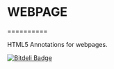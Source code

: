 # WEBPAGE
==========

HTML5 Annotations for webpages.


[![Bitdeli Badge](https://d2weczhvl823v0.cloudfront.net/ankurp/webnotes/trend.png)](https://bitdeli.com/free "Bitdeli Badge")

